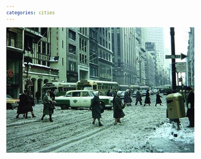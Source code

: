```yaml
---
categories: cities
---
```


![nycwinter](https://raw.githubusercontent.com/muneer78/muneer78.github.io/master/images/NYC8.jpg)


